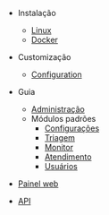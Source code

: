 - Instalação
  - [Linux](install-linux.md)
  - [Docker](install-docker.md)

- Customização
  - [Configuration](configuration.md)

- Guia
  - [Administração](administration.md)
  - Módulos padrões
    - [Configurações](module-settings.md)
    - [Triagem](module-triage.md)
    - [Monitor](module-monitor.md)
    - [Atendimento](module-attendance.md)
    - [Usuários](module-users.md)

- [Painel web](painel-web.md)

- [API](api.md)
